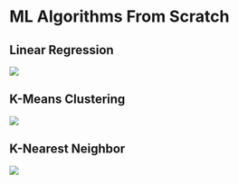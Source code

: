 # ML Algorithms From Scratch
## Linear Regression
<img src="https://github.com/Miaad2004/ML-From-Scratch/blob/main/Screenshots/linearRegression.png" />

## K-Means Clustering
<img src="https://github.com/Miaad2004/ML-From-Scratch/blob/main/Screenshots/K-means_clustering.png" />

## K-Nearest Neighbor
<img src="https://github.com/Miaad2004/ML-From-Scratch/blob/main/Screenshots/K-nearest_neighbors.png" />
